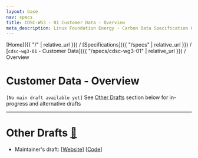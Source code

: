 ```yaml
---
layout: base
nav: specs
title: CDSC-WG3 - 01 Customer Data - Overview
meta_description: Linux Foundation Energy - Carbon Data Specification Consortium (CDSC) - Customer Dat aWorking Group (WG3) - Specifications - cdsc-wg3-01 - Customer Data - Overview
---
```

[Home]({{ "/" | relative_url }}) / [Specifications]({{ "/specs" | relative_url }}) / [`cdsc-wg3-01` - Customer Data]({{ "/specs/cdsc-wg3-01" | relative_url }}) / Overview

# Customer Data - Overview

`[No main draft available yet]` See [Other Drafts](#other-drafts) section below for in-progress and alternative drafts

---

# Other Drafts <a id="other-drafts" href="#other-drafts" class="permalink">🔗</a>

* Maintainer's draft: [[Website](https://daniel-utilityapi.github.io/Customer-Data/specs/cdsc-wg3-01/overview)] [[Code](https://github.com/daniel-utilityapi/Customer-Data/blob/main/website/specs/cdsc-wg3-01/overview.md)]
